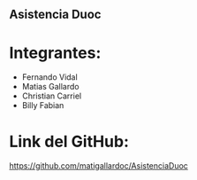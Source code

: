 ## Asistencia Duoc
# Integrantes:
- Fernando Vidal
- Matias Gallardo
- Christian Carriel
- Billy Fabian

# Link del GitHub:
https://github.com/matigallardoc/AsistenciaDuoc
